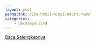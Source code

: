 ```yaml
---
layout: post
permalink: /ibu-hamil-mimpi-melahirkan/
categories:
    - Uncategorized
---
```


[Baca Selengkapnya](/04)
